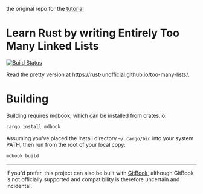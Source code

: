 the original repo for the [tutorial](https://github.com/rust-unofficial/too-many-lists)

# Learn Rust by writing Entirely Too Many Linked Lists
[![Build Status](https://travis-ci.org/rust-unofficial/too-many-lists.svg?branch=master)](https://travis-ci.org/rust-unofficial/too-many-lists)

Read the pretty version at https://rust-unofficial.github.io/too-many-lists/.

# Building

Building requires mdbook, which can be installed from crates.io:

```sh
cargo install mdbook
```

Assuming you've placed the install directory `~/.cargo/bin` into your system PATH, then run from the root of your local copy:

```sh
mdbook build
```

---

If you'd prefer, this project can also be built with
[GitBook](https://github.com/GitbookIO/gitbook), although GitBook
is not officially supported and compatibility is therefore
uncertain and incidental.
